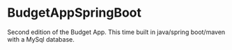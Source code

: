 # BudgetAppSpringBoot
Second edition of the Budget App. This time built in java/spring boot/maven with a MySql database.
